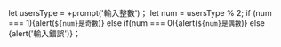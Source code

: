 let usersType = +prompt('輸入整數')；
let num = usersType % 2;
if (num === 1){alert(`${num}是奇數`)}
else if(num === 0){alert(`${num}是偶數`)}
else {alert('輸入錯誤')}；
